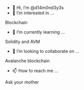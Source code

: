 - 👋 Hi, I’m @d14m0nd3y3s
- 👀 I’m interested in ...

Blockchain

- 🌱 I’m currently learning ...

Solidity and AVM

- 💞️ I’m looking to collaborate on ...

Avalanche blockchain

- 📫 How to reach me ...

Ask your mother


<!---
d14m0nd3y3s/d14m0nd3y3s is a ✨ special ✨ repository because its `README.md` (this file) appears on your GitHub profile.
You can click the Preview link to take a look at your changes.
--->

